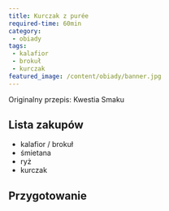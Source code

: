 ```yaml
---
title: Kurczak z purée
required-time: 60min
category: 
 - obiady
tags:
 - kalafior
 - brokuł
 - kurczak
featured_image: /content/obiady/banner.jpg
---
```


Originalny przepis: Kwestia Smaku


## Lista zakupów

 - kalafior / brokuł
 - śmietana
 - ryż
 - kurczak


## Przygotowanie
